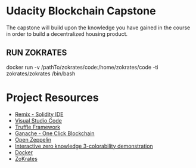 # Udacity Blockchain Capstone

The capstone will build upon the knowledge you have gained in the course in order to build a decentralized housing product. 

## RUN ZOKRATES 

docker run -v /pathTo/zokrates/code:/home/zokrates/code -ti zokrates/zokrates /bin/bash

# Project Resources

* [Remix - Solidity IDE](https://remix.ethereum.org/)
* [Visual Studio Code](https://code.visualstudio.com/)
* [Truffle Framework](https://truffleframework.com/)
* [Ganache - One Click Blockchain](https://truffleframework.com/ganache)
* [Open Zeppelin ](https://openzeppelin.org/)
* [Interactive zero knowledge 3-colorability demonstration](http://web.mit.edu/~ezyang/Public/graph/svg.html)
* [Docker](https://docs.docker.com/install/)
* [ZoKrates](https://github.com/Zokrates/ZoKrates)
